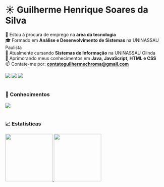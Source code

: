 # ☀️ Guilherme Henrique Soares da Silva

🔭 Estou à procura de emprego na **área da tecnologia** </br>
🎓 Formado em **Análise e Desenvolvimento de Sistemas** na UNINASSAU Paulista </br>
🏫 Atualmente cursando **Sistemas de Informação** na UNINASSAU Olinda </br>
🧠 Aprimorando meus conhecimentos em **Java, JavaScript, HTML e CSS** </br>
📫 Contate-me por: <a href="mailto:contatoguilhermechroma@gmail.com">**contatoguilhermechroma@gmail.com**</a> </br>

<div>
  <a href="https://www.youtube.com/channel/UCMhVo-5FyMq1nyfgyHLmG-g" target="_blank"><img src="https://img.shields.io/badge/YouTube-FF0000?style=for-the-badge&logo=youtube&logoColor=white" target="_blank"></a>
  <a href = "mailto:contatoguilhermechroma@gmail.com"><img src="https://img.shields.io/badge/-Gmail-%23333?style=for-the-badge&logo=gmail&logoColor=white" target="_blank"></a>
  <a href="https://www.linkedin.com/in/guilherme-chroma/" target="_blank"><img src="https://img.shields.io/badge/-LinkedIn-%230077B5?style=for-the-badge&logo=linkedin&logoColor=white" target="_blank"></a>
</div>

#

### 🧗 Conhecimentos
<a href="https://skillicons.dev">
  <img src="https://skillicons.dev/icons?i=js,html,css,java,kotlin,py,androidstudio,vscode,linux"/>
</a>
<br>

#

### 📈 Estatísticas
<div>
  <a href="https://github.com/ChromaCaipira/">
  <img height="150em" src="https://github-readme-stats.vercel.app/api?username=guilhermechroma&locale=pt-br&theme=react&show_icons=true&hide_title=true&include_all_commits=true" />
  <img height="150em" src="https://github-readme-stats.vercel.app/api/top-langs/?username=guilhermechroma&layout=compact&langs_count=6&locale=pt-br&theme=react"/>
</div>
